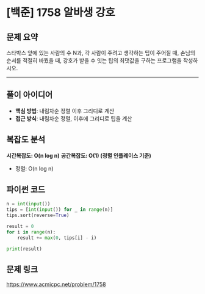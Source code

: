 # [백준] 1758 알바생 강호

## 문제 요약
스타박스 앞에 있는 사람의 수 N과, 각 사람이 주려고 생각하는 팁이 주어질 때, 손님의 순서를 적절히 바꿨을 때, 강호가 받을 수 잇는 팁의 최댓값을 구하는 프로그램을 작성하시오.

***

## 풀이 아이디어
- **핵심 방법**: 내림차순 정렬 이후 그리디로 계산
- **접근 방식**: 내림차순 정렬, 이후에 그리디로 팁을 계산

## 복잡도 분석
**시간복잡도: O(n log n)**
**공간복잡도: O(1) (정렬 인플레이스 기준)**
- 정렬: O(n log n)

## 파이썬 코드
```python
n = int(input())
tips = [int(input()) for _ in range(n)]
tips.sort(reverse=True)

result = 0
for i in range(n):
    result += max(0, tips[i] - i)

print(result)
```

## 문제 링크
https://www.acmicpc.net/problem/1758
